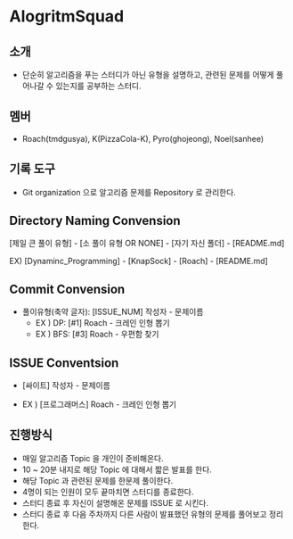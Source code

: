 # AlogritmSquad

## 소개

- 단순히 알고리즘을 푸는 스터디가 아닌 유형을 설명하고, 관련된 문제를 어떻게 풀어나갈 수 있는지를 공부하는 스터디.

## 멤버

- Roach(tmdgusya), K(PizzaCola-K), Pyro(ghojeong), Noel(sanhee)

## 기록 도구

- Git organization 으로 알고리즘 문제를 Repository 로 관리한다.

## Directory Naming Convension

[제일 큰 풀이 유형] - [소 풀이 유형 OR NONE] - [자기 자신 폴더] - [README.md]

EX) [Dynaminc_Programming] - [KnapSock] - [Roach] - [README.md]

## Commit Convension

- 풀이유형(축약 글자): [ISSUE_NUM] 작성자 - 문제이름
  - EX ) DP: [#1] Roach - 크레인 인형 뽑기
  - EX ) BFS: [#3] Roach - 우편함 찾기

## ISSUE Conventsion

- [싸이트] 작성자 - 문제이름

- EX ) [프로그래머스] Roach - 크레인 인형 뽑기

## 진행방식

- 매일 알고리즘 Topic 을 개인이 준비해온다.
- 10 ~ 20분 내지로 해당 Topic 에 대해서 짧은 발표를 한다.
- 해당 Topic 과 관련된 문제를 한문제 풀이한다.
- 4명이 되는 인원이 모두 끝마치면 스터디를 종료한다.
- 스터디 종료 후 자신이 설명해온 문제를 ISSUE 로 시킨다.
- 스터디 종료 후 다음 주차까지 다른 사람이 발표했던 유형의 문제를 풀어보고 정리한다.
